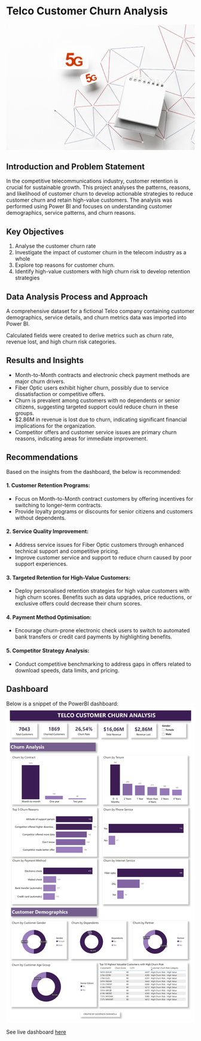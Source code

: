 # Telco Customer Churn Analysis
![](https://github.com/GoldenGoodness/Telco-Data-Analysis/blob/9459790bd1e9663eb3e60a8079c3a26e51280b9c/Teleco%20img.jpg)
## Introduction and Problem Statement

In the competitive telecommunications industry, customer retention is crucial for sustainable growth. This project analyses the patterns, reasons, and likelihood of customer churn to develop actionable strategies to reduce customer churn and retain high-value customers. The analysis was performed using Power BI and focuses on understanding customer demographics, service patterns, and churn reasons.

## Key Objectives
1.	Analyse the customer churn rate 
2.	Investigate the impact of customer churn in the telecom industry as a whole
3.	Explore top reasons for customer churn.
4.	Identify high-value customers with high churn risk to develop retention strategies

## Data Analysis Process and Approach
A comprehensive dataset for a fictional Telco company containing customer demographics, service details, and churn metrics data was imported into Power BI.

Calculated fields were created to derive metrics such as churn rate, revenue lost, and high churn risk categories.

## Results and Insights
- Month-to-Month contracts and electronic check payment methods are major churn drivers.
- Fiber Optic users exhibit higher churn, possibly due to service dissatisfaction or competitive offers.
- Churn is prevalent among customers with no dependents or senior citizens, suggesting targeted support could reduce churn in these groups.
- $2.86M in revenue is lost due to churn, indicating significant financial implications for the organization.
- Competitor offers and customer service issues are primary churn reasons, indicating areas for immediate improvement.

## Recommendations
Based on the insights from the dashboard, the below is recommended:

#### 1.	Customer Retention Programs:
- Focus on Month-to-Month contract customers by offering incentives for switching to longer-term contracts.
- Provide loyalty programs or discounts for senior citizens and customers without dependents.
  
#### 2.	Service Quality Improvement:
- Address service issues for Fiber Optic customers through enhanced technical support and competitive pricing.
- Improve customer service and support to reduce churn caused by poor support experiences.
  
#### 3.	Targeted Retention for High-Value Customers:
- Deploy personalised retention strategies for high value customers with high churn scores. Benefits such as data upgrades, price reductions, or exclusive offers could decrease their churn scores.
  
#### 4.	Payment Method Optimisation:
- Encourage churn-prone electronic check users to switch to automated bank transfers or credit card payments by highlighting benefits.
  
#### 5.	Competitor Strategy Analysis:
- Conduct competitive benchmarking to address gaps in offers related to download speeds, data limits, and pricing.

## Dashboard
Below is a snippet of the PowerBI dashboard: 
![](https://github.com/GoldenGoodness/Telco-Data-Analysis/blob/213ec82557ee90fc70ed2f486a63c0e017e2cd58/Telco%20Customer%20Churn%20Analysis%20Dashboard.jpg)

See live dashboard [here](https://app.powerbi.com/groups/me/reports/63bc3076-963c-4745-82aa-c8f412601dc8/2c98a91eb9ceb42ff481?experience=power-bi) 
